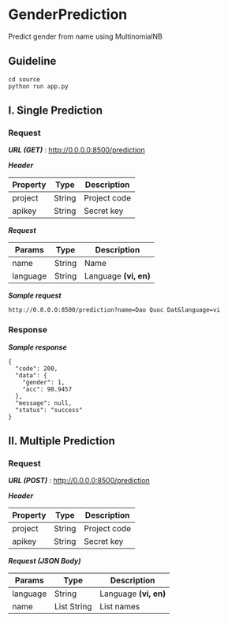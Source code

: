 # GenderPrediction
Predict gender from name using MultinomialNB

## Guideline
```
cd source
python run app.py   
```

## I. Single Prediction
### Request

***URL (GET)*** : http://0.0.0.0:8500/prediction

***Header***

| Property  | Type  | Description  |
| ------------ | ------------ | ------------ |
|  project | String  | Project code|
|  apikey | String  | Secret key |

***Request***

| Params  | Type  | Description  |
| ------------ | ------------ |------------ |
| name  | String  | Name |
| language  | String  | Language **(vi, en)** |



***Sample request***
```
http://0.0.0.0:8500/prediction?name=Dao Quoc Dat&language=vi
```

### Response

***Sample response***
```
{
  "code": 200,
  "data": {
    "gender": 1,
    "acc": 98.9457
  },
  "message": null,
  "status": "success"
}
```

## II. Multiple Prediction
### Request

***URL (POST)*** : http://0.0.0.0:8500/prediction

***Header***

| Property  | Type  | Description  |
| ------------ | ------------ | ------------ |
|  project | String  | Project code|
|  apikey | String  | Secret key |

***Request (JSON Body)*** 

| Params  | Type  | Description  |
| ------------ | ------------ |------------ |
| language | String  | Language **(vi, en)**|
| name | List String |  List names |
